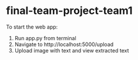 # final-team-project-team1
To start the web app:
1. Run app.py from terminal
2. Navigate to http://localhost:5000/upload
3. Upload image with text and view extracted text
